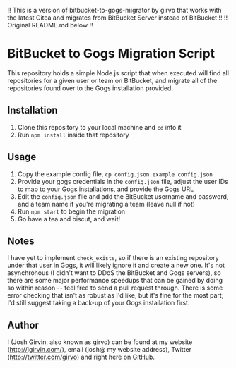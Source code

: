 !! This is a version of bitbucket-to-gogs-migrator by girvo that works with the latest Gitea and migrates from BitBucket Server instead of BitBucket !!
!! Original README.md below !!

# BitBucket to Gogs Migration Script
This repository holds a simple Node.js script that when executed will find all repositories for a given user or team on BitBucket, and migrate all of the repositories found over to the Gogs installation provided.

## Installation
1. Clone this repository to your local machine and `cd` into it
2. Run `npm install` inside that repository

## Usage
1. Copy the example config file, `cp config.json.example config.json`
2. Provide your gogs credentials in the `config.json` file, adjust the user IDs to map to your Gogs installations, and provide the Gogs URL
3. Edit the `config.json` file and add the BitBucket username and password, and a team name if you're migrating a team (leave null if not)
3. Run `npm start` to begin the migration
5. Go have a tea and biscut, and wait!

## Notes
I have yet to implement `check_exists`, so if there is an existing repository under that user in Gogs, it will likely ignore it and create a new one. It's not asynchronous (I didn't want to DDoS the BitBucket and Gogs servers), so there are some major performance speedups that can be gained by doing so within reason -- feel free to send a pull request through. There is some error checking that isn't as robust as I'd like, but it's fine for the most part; I'd still suggest taking a back-up of your Gogs installation first.

## Author
I (Josh Girvin, also known as girvo) can be found at my website (http://jgirvin.com/), email (josh@ my website address), Twitter (http://twitter.com/girvo) and right here on GitHub.
